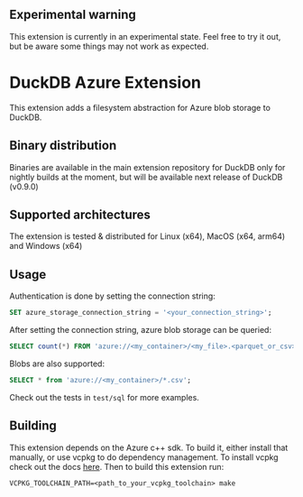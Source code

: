 ## Experimental warning
This extension is currently in an experimental state. Feel free to try it out, but be aware some things
may not work as expected.

# DuckDB Azure Extension
This extension adds a filesystem abstraction for Azure blob storage to DuckDB.

## Binary distribution
Binaries are available in the main extension repository for DuckDB only for nightly builds at the moment, but will be 
available next release of DuckDB (v0.9.0)

## Supported architectures
The extension is tested & distributed for Linux (x64), MacOS (x64, arm64) and Windows (x64)

## Usage
Authentication is done by setting the connection string:

```SQL
SET azure_storage_connection_string = '<your_connection_string>';
```

After setting the connection string, azure blob storage can be queried:
```SQL
SELECT count(*) FROM 'azure://<my_container>/<my_file>.<parquet_or_csv>';
```

Blobs are also supported:
```SQL
SELECT * from 'azure://<my_container>/*.csv';
```

Check out the tests in `test/sql` for more examples.

## Building
This extension depends on the Azure c++ sdk. To build it, either install that manually, or use vcpkg
to do dependency management. To install vcpkg check out the docs [here](https://vcpkg.io/en/getting-started.html).
Then to build this extension run:

```shell
VCPKG_TOOLCHAIN_PATH=<path_to_your_vcpkg_toolchain> make
```
